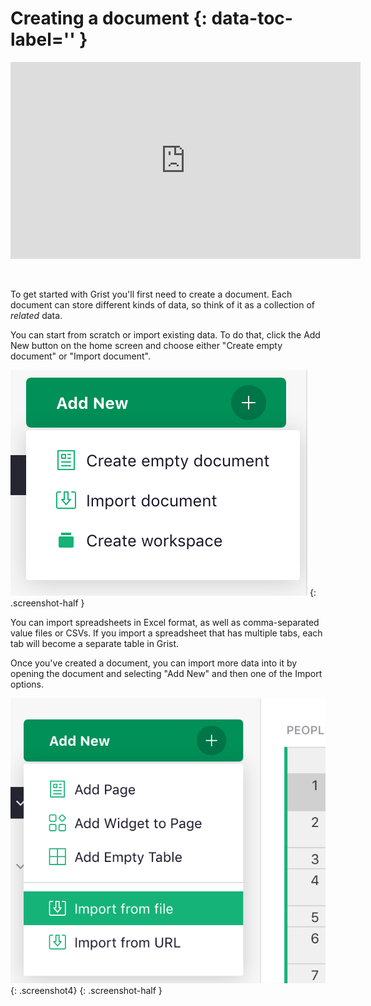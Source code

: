 # Creating a document {: data-toc-label='' }

<iframe width="560" height="315" src="https://www.youtube.com/embed/K3gpM03RjGE" frameborder="0" allow="accelerometer; autoplay; encrypted-media; gyroscope; picture-in-picture" allowFullScreen></iframe>

&nbsp;

To get started with Grist you'll first need to create a document.
Each document can store different kinds of data, so think of it as a
collection of *related* data.

You can start from scratch or import existing data. To do that, click
the Add New button on the home screen and choose either "Create empty document"
or "Import document".

![add-new-menu](images/add-new-menu.png)
{: .screenshot-half }

You can import spreadsheets in Excel format, as well as comma-separated value
files or CSVs. If you import a spreadsheet that has multiple tabs, each tab
will become a separate table in Grist.

Once you've created a document, you can import more data into it by opening the
document and selecting "Add New" and then one of the Import options.

![add-new-menu-doc](images/add-new-menu-doc.png){: .screenshot4}
{: .screenshot-half }
